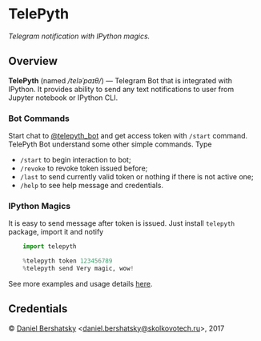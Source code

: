 # TelePyth

*Telegram notification with IPython magics.*

## Overview

**TelePyth** (named */teləˈpaɪθ/*) &mdash; Telegram Bot that is integrated with IPython.
It provides ability to send any text notifications to user from Jupyter notebook or IPython CLI.

### Bot Commands

Start chat to [@telepyth\_bot](https://telegram.me/telepyth_bot) and get access token with `/start` command.
TelePyth Bot understand some other simple commands. Type
+ `/start` to begin interaction to bot;
+ `/revoke` to revoke token issued before;
+ `/last` to send currently valid token or nothing if there is not active one;
+ `/help` to see help message and credentials.

### IPython Magics

It is easy to send message after token is issued. Just install `telepyth` package, import it and notify

```python
    import telepyth

    %telepyth token 123456789
    %telepyth send Very magic, wow!
```

See more examples and usage details [here](examples/).

## Credentials

&copy; [Daniel Bershatsky](https://github.com/daskol) <[daniel.bershatsky@skolkovotech.ru](mailto:daniel.berhatsky@skolkovotech.ru)>, 2017
